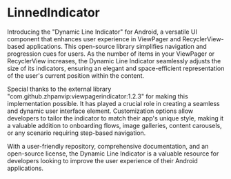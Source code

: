 # LinnedIndicator
Introducing the "Dynamic Line Indicator" for Android, a versatile UI component that enhances user experience in ViewPager and RecyclerView-based applications. This open-source library simplifies navigation and progression cues for users. As the number of items in your ViewPager or RecyclerView increases, the Dynamic Line Indicator seamlessly adjusts the size of its indicators, ensuring an elegant and space-efficient representation of the user's current position within the content.

Special thanks to the external library "com.github.zhpanvip:viewpagerindicator:1.2.3" for making this implementation possible. It has played a crucial role in creating a seamless and dynamic user interface element. Customization options allow developers to tailor the indicator to match their app's unique style, making it a valuable addition to onboarding flows, image galleries, content carousels, or any scenario requiring step-based navigation.

With a user-friendly repository, comprehensive documentation, and an open-source license, the Dynamic Line Indicator is a valuable resource for developers looking to improve the user experience of their Android applications.
